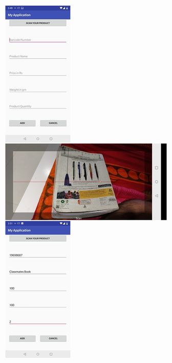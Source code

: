 ![](https://github.com/Jay341997/SmartShoppingSystem/blob/master/images/search.product.jpeg?raw=true)
![](https://github.com/Jay341997/SmartShoppingSystem/blob/master/images/barcode.jpeg?raw=true)
![](https://github.com/Jay341997/SmartShoppingSystem/blob/master/images/shopkeeper.jpeg?raw=true)
